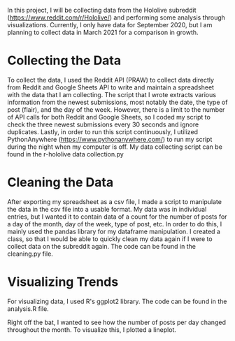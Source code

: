 In this project, I will be collecting data from the Hololive subreddit (https://www.reddit.com/r/Hololive/) and performing some analysis through visualizations. Currently, I only have data for September 2020, but I am planning to collect data in March 2021 for a comparison in growth.

# Collecting the Data
To collect the data, I used the Reddit API (PRAW) to collect data directly from Reddit and Google Sheets API to write and maintain a spreadsheet with the data that I am collecting. The script that I wrote extracts various information from the newest submissions, most notably the date, the type of post (flair), and the day of the week. However, there is a limit to the number of API calls for both Reddit and Google Sheets, so I coded my script to check the three newest submissions every 30 seconds and ignore duplicates. Lastly, in order to run this script continuously, I utilized PythonAnywhere (https://www.pythonanywhere.com/) to run my script during the night when my computer is off. My data collecting script can be found in the r-hololive data collection.py

# Cleaning the Data
After exporting my spreadsheet as a csv file, I made a script to manipulate the data in the csv file into a usable format. My data was in individual entries, but I wanted it to contain data of a count for the number of posts for a day of the month, day of the week, type of post, etc. In order to do this, I mainly used the pandas library for my dataframe manipulation. I created a class, so that I would be able to quickly clean my data again if I were to collect data on the subreddit again. The code can be found in the cleaning.py file.

# Visualizing Trends
For visualizing data, I used R's ggplot2 library. The code can be found in the analysis.R file.

Right off the bat, I wanted to see how the number of posts per day changed throughout the month. To visualize this, I plotted a lineplot.
